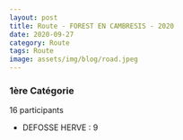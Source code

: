 ```yaml
---
layout: post
title: Route - FOREST EN CAMBRESIS - 2020
date: 2020-09-27
category: Route
tags: Route
image: assets/img/blog/road.jpeg
---
```


### 1ère Catégorie
16 participants
- DEFOSSE HERVE : 9
